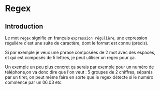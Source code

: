 # Regex

## Introduction

Le mot `regex` signifie en français `expression régulière`, une expression régulière c'est une suite de caractère, dont le format est connu (précis).

Si par exemple je veux une phrase composées de 2 mot avec des espaces, et qui est composés de 5 lettres, je peut utiliser un regex pour ça.

Un exemple un peu plus concret ça serais par exemple pour un numéro de téléphone,on va donc dire que l'on veut : 5 groupes de 2 chiffres, séparés par un tiret, on peut même faire en sorte que le regex détècte si le numéro commence par un 06,03 etc